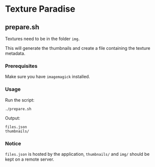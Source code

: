 # Texture Paradise

## prepare.sh

Textures need to be in the folder ``img``.

This will generate the thumbnails and create a file containing the texture metadata.

### Prerequisites

Make sure you have ``imagemagick`` installed.

### Usage

Run the script:

```
./prepare.sh
```

Output:

```
files.json
thumbnails/
```

### Notice

``files.json`` is hosted by the application, ``thumbnails/`` and ``img/`` should be kept on a remote server.
